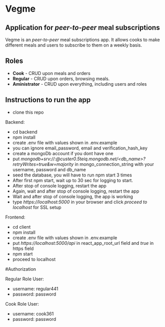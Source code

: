 # Vegme
## Application for *peer-to-peer* meal subscriptions

Vegme is an *peer-to-peer* meal subscriptions app. It allows cooks to make different meals and users to subscribe to them on a weekly basis.

## Roles

- **Cook** - CRUD upon meals and orders
- **Regular** - CRUD upon orders, browsing meals.
- **Aministrator** - CRUD upon everything, including users and roles

## Instructions to run the app

- clone this repo

Backend:
- cd backend
- npm install
- create .env file with values shown in .env.example
- you can ignore email_password, email and verification_hash_key
- create a mongoDb account if you dont have one
- put *mongodb+srv://<username>:<password>@custer0.5teiq.mongodb.net/<db_name>?retryWrites=true&w=majority* in mongo_connection_string with your username, password and db_name
- seed the database, you will have to run npm start 3 times
- After first npm start, wait up to 30 sec for logging to start.
- After stop of console logging, restart the app 
- Again, wait and after stop of console logging, restart the app
- Wait and after stop of console logging, the app is working
- type *https://localhost:5000* in your browser and click *proceed to localhost* for SSL setup

Frontend:
- cd client
- npm install
- create .env file with values shown in .env.example
- put *https://localhost:5000/api* in react_app_root_url field and *true* in https field
- npm start
- proceed to localhost

#Authorization

Regular Role User:

- username: regular441
- password: password

Cook Role User:

- username: cook361
- password: password
